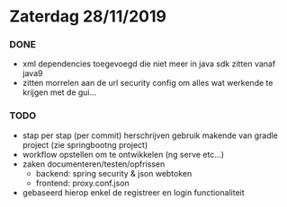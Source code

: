 # Zaterdag 28/11/2019

### DONE
* xml dependencies toegevoegd die niet meer in java sdk zitten vanaf java9
* zitten morrelen aan de url security config om alles wat werkende te krijgen met de gui...
### TODO
* stap per stap (per commit) herschrijven gebruik makende van gradle project (zie springbootng project)
* workflow opstellen om te ontwikkelen (ng serve etc...)
* zaken documenteren/testen/opfrissen 
    * backend: spring security & json webtoken
    * frontend: proxy.conf.json
* gebaseerd hierop enkel de registreer en login functionaliteit     
    
